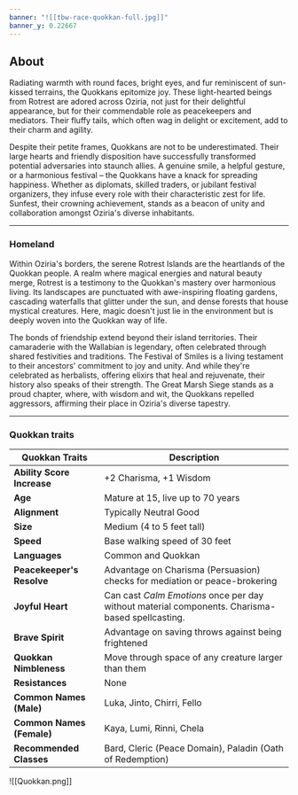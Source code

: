 ```yaml
---
banner: "![[tbw-race-quokkan-full.jpg]]"
banner_y: 0.22667
---
```

## About

Radiating warmth with round faces, bright eyes, and fur reminiscent of sun-kissed terrains, the Quokkans epitomize joy. These light-hearted beings from Rotrest are adored across Oziria, not just for their delightful appearance, but for their commendable role as peacekeepers and mediators. Their fluffy tails, which often wag in delight or excitement, add to their charm and agility.

Despite their petite frames, Quokkans are not to be underestimated. Their large hearts and friendly disposition have successfully transformed potential adversaries into staunch allies. A genuine smile, a helpful gesture, or a harmonious festival – the Quokkans have a knack for spreading happiness. Whether as diplomats, skilled traders, or jubilant festival organizers, they infuse every role with their characteristic zest for life. Sunfest, their crowning achievement, stands as a beacon of unity and collaboration amongst Oziria's diverse inhabitants.

-----
### Homeland

Within Oziria's borders, the serene Rotrest Islands are the heartlands of the Quokkan people. A realm where magical energies and natural beauty merge, Rotrest is a testimony to the Quokkan's mastery over harmonious living. Its landscapes are punctuated with awe-inspiring floating gardens, cascading waterfalls that glitter under the sun, and dense forests that house mystical creatures. Here, magic doesn't just lie in the environment but is deeply woven into the Quokkan way of life.

The bonds of friendship extend beyond their island territories. Their camaraderie with the Wallabian is legendary, often celebrated through shared festivities and traditions. The Festival of Smiles is a living testament to their ancestors' commitment to joy and unity. And while they're celebrated as herbalists, offering elixirs that heal and rejuvenate, their history also speaks of their strength. The Great Marsh Siege stands as a proud chapter, where, with wisdom and wit, the Quokkans repelled aggressors, affirming their place in Oziria's diverse tapestry.

-----
### Quokkan traits

| **Quokkan Traits**         | **Description**                                                                                 |
| -------------------------- | ----------------------------------------------------------------------------------------------- |
| **Ability Score Increase** | +2 Charisma, +1 Wisdom                                                                          |
| **Age**                    | Mature at 15, live up to 70 years                                                               |
| **Alignment**              | Typically Neutral Good                                                                          |
| **Size**                   | Medium (4 to 5 feet tall)                                                                       |
| **Speed**                  | Base walking speed of 30 feet                                                                   |
| **Languages**              | Common and Quokkan                                                                              |
| **Peacekeeper's Resolve**  | Advantage on Charisma (Persuasion) checks for mediation or peace-brokering                      |
| **Joyful Heart**           | Can cast _Calm Emotions_ once per day without material components. Charisma-based spellcasting. |
| **Brave Spirit**           | Advantage on saving throws against being frightened                                             |
| **Quokkan Nimbleness**     | Move through space of any creature larger than them                                             |
| **Resistances**            | None                                                                                            |
| **Common Names (Male)**    | Luka, Jinto, Chirri, Fello                                                                      |
| **Common Names (Female)**  | Kaya, Lumi, Rinni, Chela                                                                        |
| **Recommended Classes**    | Bard, Cleric (Peace Domain), Paladin (Oath of Redemption)                                       |

![[Quokkan.png]]